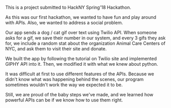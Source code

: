 This is a project submitted to HackNY Spring'18 Hackathon.

As this was our first hackathon, we wanted to have fun and play around with APIs. Also, we wanted to address a social problem.

Our app sends a dog / cat gif over text using Twilio API. When someone asks for a gif, we save their number in our system, and every 3 gifs they ask for, we include a random stat about the organization Animal Care Centers of NYC, and ask them to visit their site and donate.

We built the app by following the tutorial on Twilio site and implemented GIPHY API into it. Then, we modified it with what we knew about python.

It was difficult at first to use different features of the APIs. Because we didn't know what was happening behind the scenes, our program sometimes wouldn't work the way we expected it to be.

Still, we are proud of the baby steps we've made, and we learned how powerful APIs can be if we know how to use them right. 
